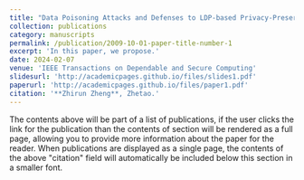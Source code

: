 ```yaml
---
title: "Data Poisoning Attacks and Defenses to LDP-based Privacy-Preserving Crowdsensing"
collection: publications
category: manuscripts
permalink: /publication/2009-10-01-paper-title-number-1
excerpt: 'In this paper, we propose.'
date: 2024-02-07
venue: 'IEEE Transactions on Dependable and Secure Computing'
slidesurl: 'http://academicpages.github.io/files/slides1.pdf'
paperurl: 'http://academicpages.github.io/files/paper1.pdf'
citation: '**Zhirun Zheng**, Zhetao.'
---
```


The contents above will be part of a list of publications, if the user clicks the link for the publication than the contents of section will be rendered as a full page, allowing you to provide more information about the paper for the reader. When publications are displayed as a single page, the contents of the above "citation" field will automatically be included below this section in a smaller font.
